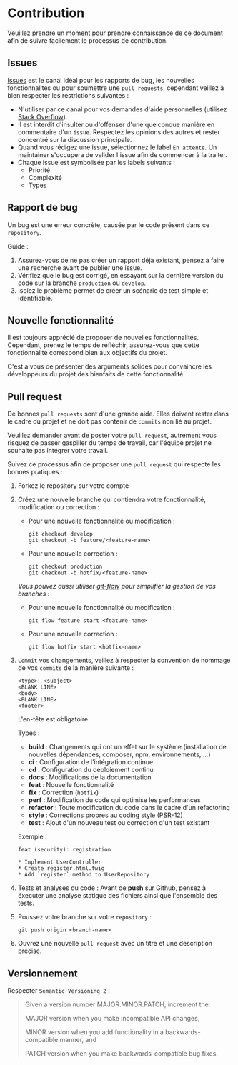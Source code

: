 # Contribution

Veuillez prendre un moment pour prendre connaissance de ce document afin de suivre facilement le processus de contribution.

## Issues
[Issues](https://github.com/incentive-factory/iletaitunefoisundev/issues) est le canal idéal pour les rapports de bug, les nouvelles fonctionnalités ou pour soumettre une `pull requests`, cependant veillez à bien respecter les restrictions suivantes :
* N'utiliser par ce canal pour vos demandes d'aide personnelles (utilisez [Stack Overflow](http://stackoverflow.com/)).
* Il est interdit d'insulter ou d'offenser d'une quelconque manière en commentaire d'un `issue`. Respectez les opinions des autres et rester concentré sur la discussion principale.
* Quand vous rédigez une issue, sélectionnez le label `En attente`. Un maintainer s'occupera de valider l'issue afin de commencer à la traiter.
* Chaque issue est symbolisée par les labels suivants :
   * Priorité
   * Complexité
   * Types

## Rapport de bug
Un bug est une erreur concrète, causée par le code présent dans ce `repository`.

Guide :
1. Assurez-vous de ne pas créer un rapport déjà existant, pensez à faire une recherche avant de publier une issue.
2. Vérifiez que le bug est corrigé, en essayant sur la dernière version du code sur la branche `production` ou `develop`.
3. Isolez le problème permet de créer un scénario de test simple et identifiable.

## Nouvelle fonctionnalité
Il est toujours apprécié de proposer de nouvelles fonctionnalités. Cependant, prenez le temps de réfléchir, assurez-vous que cette fonctionnalité correspond bien aux objectifs du projet.

C'est à vous de présenter des arguments solides pour convaincre les développeurs du projet des bienfaits de cette fonctionnalité.

## Pull request
De bonnes `pull requests` sont d'une grande aide. Elles doivent rester dans le cadre du projet et ne doit pas contenir de `commits` non lié au projet.

Veuillez demander avant de poster votre `pull request`, autrement vous risquez de passer gaspiller du temps de travail, car l'équipe projet ne souhaite pas intégrer votre travail.

Suivez ce processus afin de proposer une `pull request` qui respecte les bonnes pratiques :
1. Forkez le repository sur votre compte
2. Créez une nouvelle branche qui contiendra votre fonctionnalité, modification ou correction :
    * Pour une nouvelle fonctionnalité ou modification :
        ```
        git checkout develop
        git checkout -b feature/<feature-name>
        ```
    * Pour une nouvelle correction :
        ```
        git checkout production
        git checkout -b hotfix/<feature-name>
        ```
   *Vous pouvez aussi utiliser [git-flow](https://danielkummer.github.io/git-flow-cheatsheet/index.fr_FR.html) pour simplifier la gestion de vos branches :*
    * Pour une nouvelle fonctionnalité ou modification :
        ```
        git flow feature start <feature-name>
        ```
    * Pour une nouvelle correction :
        ```
        git flow hotfix start <hotfix-name>
        ```
3. `Commit` vos changements, veillez à respecter la convention de nommage de vos `commits` de la manière suivante :
    ```
    <type>: <subject>
    <BLANK LINE>
    <body>
    <BLANK LINE>
    <footer>
    ```
   L'en-tête est obligatoire.

   Types :
    * **build** : Changements qui ont un effet sur le système (installation de nouvelles dépendances, composer, npm, environnements, ...)
    * **ci** : Configuration de l'intégration continue
    * **cd** : Configuration du déploiement continu
    * **docs** : Modifications de la documentation
    * **feat** : Nouvelle fonctionnalité
    * **fix** : Correction (`hotfix`)
    * **perf** : Modification du code qui optimise les performances
    * **refactor** : Toute modification du code dans le cadre d'un refactoring
    * **style** : Corrections propres au coding style (PSR-12)
    * **test** : Ajout d'un nouveau test ou correction d'un test existant

   Exemple :
   ```
   feat (security): registration
   
   * Implement UserController
   * Create register.html.twig
   * Add `register` method to UserRepository
   ```
4. Tests et analyses du code :
   Avant de **push** sur Github, pensez à éxecuter une analyse statique des fichiers ainsi que l'ensemble des tests.
   
5. Poussez votre branche sur votre `repository` :
    ```
    git push origin <branch-name> 
    ```
6. Ouvrez une nouvelle `pull request` avec un titre et une description précise.

## Versionnement
Respecter `Semantic Versioning 2` :
> Given a version number MAJOR.MINOR.PATCH, increment the:
>
> MAJOR version when you make incompatible API changes,
>
> MINOR version when you add functionality in a backwards-compatible manner, and
>
> PATCH version when you make backwards-compatible bug fixes.